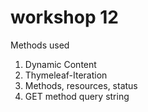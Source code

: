 # workshop 12

Methods used

1. Dynamic Content
2. Thymeleaf-Iteration
3. Methods, resources, status
4. GET method query string


